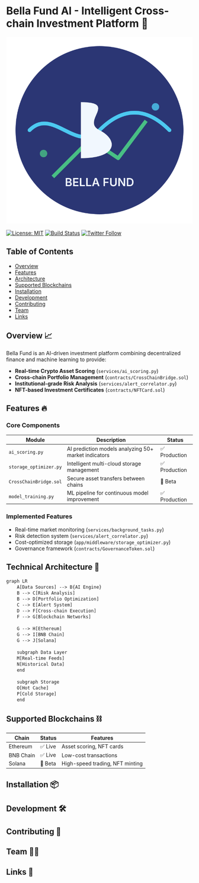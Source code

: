 # Bella Fund AI - Intelligent Cross-chain Investment Platform 🚀

![Bella Fund Logo](public/assets/branding/bella-fund-logo.svg)

[![License: MIT](https://img.shields.io/badge/License-MIT-blue.svg)](https://opensource.org/licenses/MIT)
[![Build Status](https://github.com/bellafund/core-system/actions/workflows/ci.yml/badge.svg)](https://github.com/bellafund/core-system/actions)
[![Twitter Follow](https://img.shields.io/twitter/follow/BellaFund_AI?style=social)](https://x.com/BellaFund_AI)

## Table of Contents
- [Overview](#overview-)
- [Features](#features-)
- [Architecture](#technical-architecture-)
- [Supported Blockchains](#supported-blockchains-)
- [Installation](#installation-)
- [Development](#development-)
- [Contributing](#contributing-)
- [Team](#team-)
- [Links](#official-links-)

## Overview 📈
Bella Fund is an AI-driven investment platform combining decentralized finance and machine learning to provide:

- **Real-time Crypto Asset Scoring** (`services/ai_scoring.py`)
- **Cross-chain Portfolio Management** (`contracts/CrossChainBridge.sol`)
- **Institutional-grade Risk Analysis** (`services/alert_correlator.py`)
- **NFT-based Investment Certificates** (`contracts/NFTCard.sol`)

## Features 🔥
### Core Components
| Module | Description | Status |
|--------|-------------|--------|
| `ai_scoring.py` | AI prediction models analyzing 50+ market indicators | ✅ Production |
| `storage_optimizer.py` | Intelligent multi-cloud storage management | ✅ Production |
| `CrossChainBridge.sol` | Secure asset transfers between chains | 🚧 Beta |
| `model_training.py` | ML pipeline for continuous model improvement | ✅ Production |

### Implemented Features
- Real-time market monitoring (`services/background_tasks.py`)
- Risk detection system (`services/alert_correlator.py`)
- Cost-optimized storage (`app/middleware/storage_optimizer.py`)
- Governance framework (`contracts/GovernanceToken.sol`)

## Technical Architecture 🧠

```
graph LR
    A[Data Sources] --> B{AI Engine}
    B --> C[Risk Analysis]
    B --> D[Portfolio Optimization]
    C --> E[Alert System]
    D --> F[Cross-chain Execution]
    F --> G[Blockchain Networks]
    
    G --> H[Ethereum]
    G --> I[BNB Chain]
    G --> J[Solana]

    subgraph Data Layer
    M[Real-time Feeds]
    N[Historical Data]
    end
    
    subgraph Storage
    O[Hot Cache]
    P[Cold Storage]
    end
```

## Supported Blockchains ⛓️
| Chain       | Status  | Features |
|-------------|---------|----------|
| Ethereum    | ✅ Live | Asset scoring, NFT cards |
| BNB Chain   | ✅ Live | Low-cost transactions |
| Solana      | 🚧 Beta | High-speed trading, NFT minting |

## Installation 📦

## Development 🛠

## Contributing 🤝

## Team 🧑‍💻

## Links 🔗

